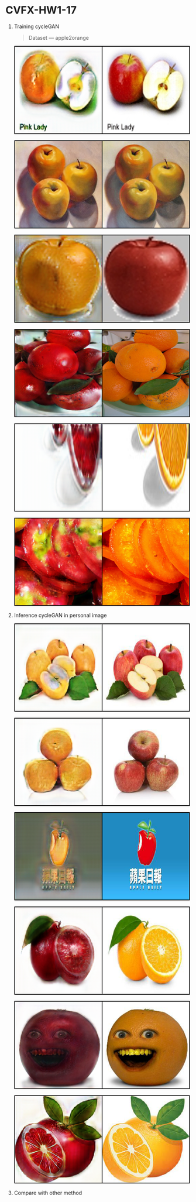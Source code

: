 # CVFX-HW1-17

1. Training cycleGAN

   > Dataset — apple2orange

   ![Alt text](./official_A/0001.png)

   ![Alt text](./official_A/0003.png)

   ![Alt text](./official_A/0006.png)

   ![Alt text](./official_B/0001.png)

   ![Alt text](./official_B/0003.png)

   ![Alt text](./official_B/0006.png)

   

2. Inference cycleGAN in personal image

   ![Alt text](./A/0001.png)

   ![Alt text](./A/0003.png)

   ![Alt text](./A/0006.png)

   ![Alt text](./B/0001.png)

   ![Alt text](./B/0003.png)

   ![Alt text](./B/0006.png)

   

3. Compare with other method
